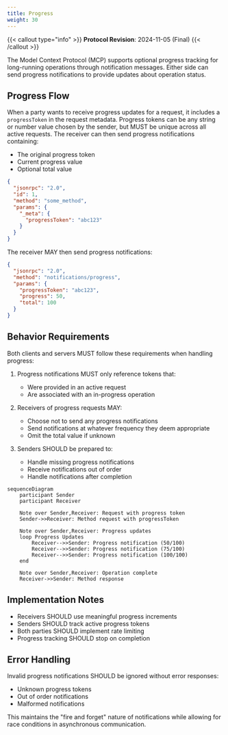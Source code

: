 ```yaml
---
title: Progress
weight: 30
---
```

{{< callout type="info" >}}
**Protocol Revision**: 2024-11-05 (Final)
{{< /callout >}}

The Model Context Protocol (MCP) supports optional progress tracking for long-running operations through notification messages. Either side can send progress notifications to provide updates about operation status.

## Progress Flow

When a party wants to receive progress updates for a request, it includes a `progressToken` in the request metadata. Progress tokens can be any string or number value chosen by the sender, but MUST be unique across all active requests. The receiver can then send progress notifications containing:

- The original progress token
- Current progress value
- Optional total value

```json
{
  "jsonrpc": "2.0",
  "id": 1,
  "method": "some_method",
  "params": {
    "_meta": {
      "progressToken": "abc123"
    }
  }
}
```

The receiver MAY then send progress notifications:

```json
{
  "jsonrpc": "2.0",
  "method": "notifications/progress",
  "params": {
    "progressToken": "abc123",
    "progress": 50,
    "total": 100
  }
}
```

## Behavior Requirements

Both clients and servers MUST follow these requirements when handling progress:

1. Progress notifications MUST only reference tokens that:
   - Were provided in an active request
   - Are associated with an in-progress operation

2. Receivers of progress requests MAY:
   - Choose not to send any progress notifications
   - Send notifications at whatever frequency they deem appropriate
   - Omit the total value if unknown

3. Senders SHOULD be prepared to:
   - Handle missing progress notifications
   - Receive notifications out of order
   - Handle notifications after completion

```mermaid
sequenceDiagram
    participant Sender
    participant Receiver

    Note over Sender,Receiver: Request with progress token
    Sender->>Receiver: Method request with progressToken

    Note over Sender,Receiver: Progress updates
    loop Progress Updates
        Receiver-->>Sender: Progress notification (50/100)
        Receiver-->>Sender: Progress notification (75/100)
        Receiver-->>Sender: Progress notification (100/100)
    end

    Note over Sender,Receiver: Operation complete
    Receiver->>Sender: Method response
```

## Implementation Notes

- Receivers SHOULD use meaningful progress increments
- Senders SHOULD track active progress tokens
- Both parties SHOULD implement rate limiting
- Progress tracking SHOULD stop on completion

## Error Handling

Invalid progress notifications SHOULD be ignored without error responses:

- Unknown progress tokens
- Out of order notifications
- Malformed notifications

This maintains the "fire and forget" nature of notifications while allowing for race conditions in asynchronous communication.
